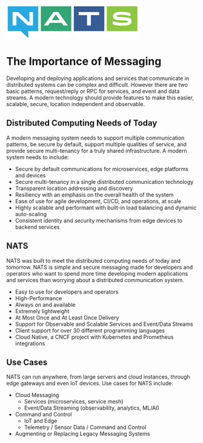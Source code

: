 
<a href="https://nats.io"><img src="nats-horizontal-color.png" width="350" height="90" title="NATS Logo">
</a>
# The Importance of Messaging

Developing and deploying applications and services that communicate in distributed systems
can be complex and difficult.  However there are two basic patterns, request/reply or RPC for services,
and event and data streams. A modern technology should provide
features to make this easier, scalable, secure, location independent and observable.

## Distributed Computing Needs of Today

A modern messaging system needs to support multiple communication patterns, be
secure by default, support multiple qualities of service, and provide secure
multi-tenancy for a truly shared infrastructure. A modern system needs to include:

* Secure by default communications for microservices, edge platforms and devices
* Secure multi-tenancy in a single distributed communication technology
* Transparent location addressing and discovery
* Resiliency with an emphasis on the overall health of the system
* Ease of use for agile development, CI/CD, and operations, at scale
* Highly scalable and performant with built-in load balancing and dynamic auto-scaling
* Consistent identity and security mechanisms from edge devices to backend services

## NATS

NATS was built to meet the distributed computing needs of today and tomorrow.
NATS is simple and secure messaging made for developers and operators who want
to spend more time developing modern applications and services than worrying
about a distributed communication system.

* Easy to use for developers and operators
* High-Performance
* Always on and available
* Extremely lightweight
* At Most Once and At Least Once Delivery
* Support for Observable and Scalable Services and Event/Data Streams
* Client support for over 30 different programming languages
* Cloud Native, a CNCF project with Kubernetes and Prometheus integrations

## Use Cases

NATS can run anywhere, from large servers and cloud instances, through edge
gateways and even IoT devices.  Use cases for NATS include:

* Cloud Messaging
  * Services (microservices, service mesh)
  * Event/Data Streaming (observability, analytics, ML/AI)
* Command and Control
  * IoT and Edge
  * Telemetry / Sensor Data / Command and Control
* Augmenting or Replacing Legacy Messaging Systems

